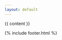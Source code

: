 ```yaml
---
layout: default
---
```


<div class="min-vh-100 d-flex flex-column">

  <div class="flex-grow-1 bg-light">
    <div class="container my-5">
      <div class="row justify-content-center my-5">
        <div class="col col-lg-10 col-xl-8">
          {{ content }}
        </div>
      </div>
    </div>
  </div>

  {% include footer.html %}
</div>
